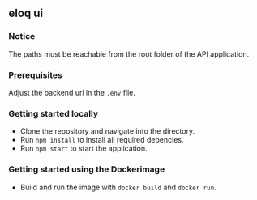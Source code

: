 ## eloq ui

### Notice

The paths must be reachable from the root folder of the API application.

### Prerequisites

Adjust the backend url in the `.env` file.

### Getting started locally

* Clone the repository and navigate into the directory.
* Run `npm install` to install all required depencies.
* Run `npm start` to start the application.

### Getting started using the Dockerimage

* Build and run the image with `docker build` and `docker run`.
